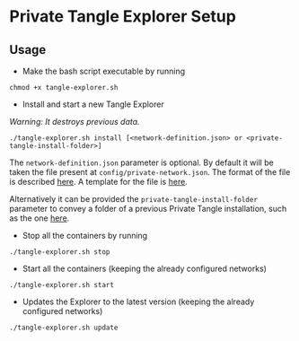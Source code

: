 # Private Tangle Explorer Setup

## Usage

* Make the bash script executable by running
```
chmod +x tangle-explorer.sh
```

* Install and start a new Tangle Explorer

*Warning: It destroys previous data.* 

```
./tangle-explorer.sh install [<network-definition.json> or <private-tangle-install-folder>]
```

The `network-definition.json` parameter is optional. By default it will be taken the file present at
`config/private-network.json`. The format of the file is described [here](https://github.com/iotaledger/explorer/blob/master/api/DEPLOYMENT.md). A template for the file is [here](./config/private-network.json). 

Alternatively it can be provided the `private-tangle-install-folder` parameter to convey a folder of a previous Private Tangle installation, such as the one [here](../hornet-private-net). 

* Stop all the containers by running 

```
./tangle-explorer.sh stop
```

* Start all the containers (keeping the already configured networks)

```
./tangle-explorer.sh start
```

* Updates the Explorer to the latest version (keeping the already configured networks)

```
./tangle-explorer.sh update
```
